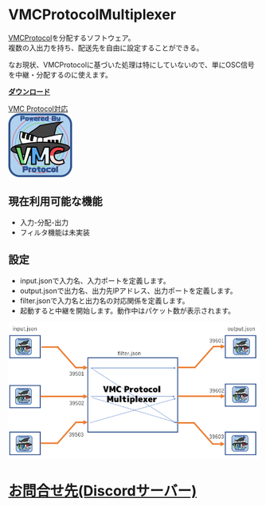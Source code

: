 # VMCProtocolMultiplexer
[VMCProtocol](https://sh-akira.github.io/VirtualMotionCaptureProtocol/)を分配するソフトウェア。  
複数の入出力を持ち、配送先を自由に設定することができる。

なお現状、VMCProtocolに基づいた処理は特にしていないので、単にOSC信号を中継・分配するのに使えます。

**[ダウンロード](https://github.com/gpsnmeajp/VMCProtocolMultiplexer/releases)**

[VMC Protocol対応](https://sh-akira.github.io/VirtualMotionCaptureProtocol/)  
<img src="https://github.com/gpsnmeajp/VMCProtocolMultiplexer/blob/master/README-image/vmpc_logo_128x128.png?raw=true"></img>

## 現在利用可能な機能
- 入力-分配-出力
- フィルタ機能は未実装

## 設定
- input.jsonで入力名、入力ポートを定義します。
- output.jsonで出力名、出力先IPアドレス、出力ポートを定義します。
- filter.jsonで入力名と出力名の対応関係を定義します。
- 起動すると中継を開始します。動作中はパケット数が表示されます。

<img src="https://github.com/gpsnmeajp/VMCProtocolMultiplexer/blob/master/README-image/image.png?raw=true"></img>

# [お問合せ先(Discordサーバー)](https://discord.gg/nGapSR7)
